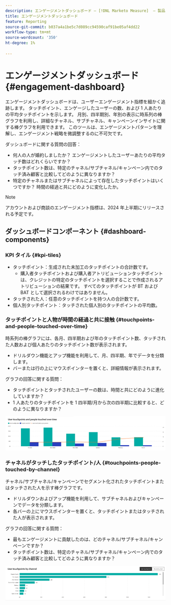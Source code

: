 ```yaml
---
description: エンゲージメントダッシュボード — [!DNL Marketo Measure]  — 製品
title: エンゲージメントダッシュボード
feature: Reporting
source-git-commit: b037a4a1be5c7d089cc94590caf91be05af4dd22
workflow-type: tm+mt
source-wordcount: '350'
ht-degree: 1%

---
```


# エンゲージメントダッシュボード {#engagement-dashboard}

エンゲージメントダッシュボードは、ユーザーエンゲージメント指標を細かく追跡します。 タッチポイント、エンゲージしたユーザーの数、および 1 人あたりの平均タッチポイントを示します。 月別、四半期別、年別の表示に時系列の棒グラフを利用し、詳細なチャネル、サブチャネル、キャンペーンインサイトに関する棒グラフを利用できます。 このツールは、エンゲージメントパターンを理解し、エンゲージメント戦略を微調整するのに不可欠です。

ダッシュボードに関する質問の回答：

* 何人の人が婚約しましたか？ エンゲージメントしたユーザーあたりの平均タッチ数はどれくらいですか？
* タッチポイント数は、特定のチャネル/サブチャネル/キャンペーン内でのタッチ済み顧客と比較してどのように異なりますか？
* 特定のチャネルまたはサブチャネルによって存在したタッチポイントはいくつですか？ 時間の経過と共にどのように変化したか。

>[!NOTE]
>
>アカウントおよび商談のエンゲージメント指標は、2024 年上半期にリリースされる予定です。

## ダッシュボードコンポーネント {#dashboard-components}

### KPI タイル {#kpi-tiles}

* タッチポイント：生成された未加工のタッチポイントの合計数です。
   * 購入者タッチポイントおよび購入者アトリビューションタッチポイントは、クレジットの特定のタッチポイントを選択することで作成されるアトリビューションの結果です。 すべてのタッチポイントが BT および BAT として選択されるわけではありません。
* タッチされた人：任意のタッチポイントを持つ人の合計数です。
* 個人別タッチポイント：タッチされた個人別のタッチポイントの平均数。

### タッチポイントと人物が時間の経過と共に接触 {#touchpoints-and-people-touched-over-time}

時系列の棒グラフには、各月、四半期および年のタッチポイント数、タッチされた人数および個人あたりのタッチポイント数が表示されます。

* ドリルダウン機能とアップ機能を利用して、月、四半期、年でデータを分類します。
* バーまたは行の上にマウスポインターを置くと、詳細情報が表示されます。

グラフの回答に関する質問：

* タッチポイントとタッチされたユーザーの数は、時間と共にどのように進化していますか？
* 1 人あたりのタッチポイントを 1 四半期/月から次の四半期に比較すると、どのように異なりますか？

![](assets/engagement-dashboard-1.png)

### チャネルがタッチしたタッチポイント/人 {#touchpoints-people-touched-by-channel}

チャネル/サブチャネル/キャンペーンでセグメント化されたタッチポイントまたはタッチされた人を示す棒グラフです。

* ドリルダウンおよびアップ機能を利用して、サブチャネルおよびキャンペーンでデータを分類します。
* 各バーの上にマウスポインターを置くと、タッチポイントまたはタッチされた人が表示されます。

グラフの回答に関する質問：

* 最もエンゲージメントに貢献したのは、どのチャネル/サブチャネル/キャンペーンですか？
* タッチポイント数は、特定のチャネル/サブチャネル/キャンペーン内でのタッチ済み顧客と比較してどのように異なりますか？

![](assets/engagement-dashboard-2.png)
